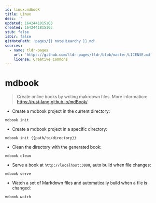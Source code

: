 ```yaml
---
id: linux.mdbook
title: Linux
desc: ''
updated: 1642441815103
created: 1642441815103
stub: false
isDir: false
gitNotePath: 'pages/{{ noteHiearchy }}.md'
sources:
  - name: tldr-pages
    url: 'https://github.com/tldr-pages/tldr/blob/master/LICENSE.md'
    license: Creative Commons
---
```

# mdbook

> Create online books by writing makrdown files.
> More information: <https://rust-lang.github.io/mdBook/>.

- Create a mdbook project in the current directory:

`mdbook init`

- Create a mdbook project in a specific directory:

`mdbook init {{path/to/directory}}`

- Clean the directory with the generated book:

`mdbook clean`

- Serve a book at `http://localhost:3000`, auto build when file changes:

`mdbook serve`

- Watch a set of Markdown files and automatically build when a file is changed:

`mdbook watch`

